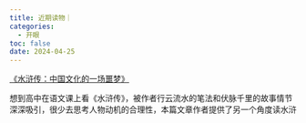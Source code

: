 ```yaml
---
title: 近期读物｜
categories:
  - 开眼
toc: false
date: 2024-04-25
---
```


[《水浒传：中国文化的一场噩梦》](https://mp.weixin.qq.com/s/zjZpvKOFspqpSsXKVvEWQw)

想到高中在语文课上看《水浒传》，被作者行云流水的笔法和伏脉千里的故事情节深深吸引，很少去思考人物动机的合理性，本篇文章作者提供了另一个角度读水浒
